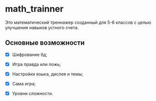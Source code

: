 # math_trainner
Это математический треннажер созданный для 5-6 классов с целью улучшения навыков устного счета.
## Основные возможности

- [x] Шифрование бд;
- [x] Игра правда или ложь;
- [x] Настройки языка, дислея и темы;
- [x] Сама игра;
- [x] Уровни сложности.


